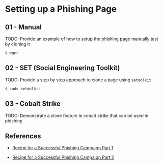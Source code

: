 # Setting up a Phishing Page

## 01 - Manual

TODO: Provide an example of how to setup the phishing page manually just by cloning it

`$ wget`

## 02 - SET (Social Engineering Toolkit)

TODO: Provide a step by step approach to clone a page using `setoolkit`

`$ sudo setoolkit`

## 03 - Cobalt Strike

TODO: Demonstrate a clone feature in cobalt strike that can be used in phishing

## References

- [Recipe for a Successful Phishing Campaign Part 1](https://infosecwriteups.com/recipe-for-a-successful-phishing-campaign-part-1-2-dc23d927ec55)

- [Recipe for a Successful Phishing Campaign Part 2](https://infosecwriteups.com/recipe-for-a-successful-phishing-campaign-part-2-2-68552806dcba)